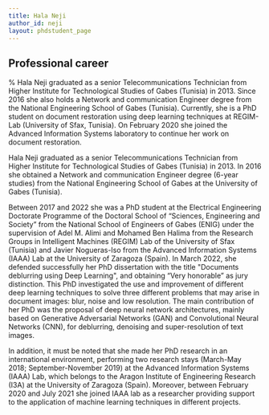 ```yaml
---
title: Hala Neji
author_id: neji
layout: phdstudent_page
---
```


## Professional career

% Hala Neji graduated as a senior Telecommunications Technician from Higher Institute for Technological Studies of Gabes (Tunisia) in 2013. Since 2016 she also holds a Network and communication Engineer degree from the National Engineering School of Gabes (Tunisia). Currently, she is a PhD student on document restoration using deep learning techniques at REGIM-Lab (University of Sfax, Tunisia). On February 2020 she joined the Advanced Information Systems laboratory to continue her work on document restoration.

Hala Neji graduated as a senior Telecommunications Technician from Higher Institute for Technological Studies of Gabes (Tunisia) in 2013. In 2016 she obtained a Network and communication Engineer degree (6-year studies) from the National Engineering School of Gabes at the University of Gabes (Tunisia). 

Between 2017 and 2022 she was a PhD student at the Electrical Engineering Doctorate Programme of the Doctoral School of “Sciences, Engineering and Society” from the National School of Engineers of Gabes (ENIG) under the supervision of Adel M. Alimi and Mohamed Ben Halima from the Research Groups in Intelligent Machines (REGIM) Lab of the University of Sfax (Tunisia) and Javier Nogueras-Iso from the Advanced Information Systems (IAAA) Lab at the University of Zaragoza (Spain). In March 2022, she defended successfully her PhD dissertation with the title "Documents deblurring using Deep Learning", and obtaining “Very honorable” as jury distinction. This PhD investigated the use and improvement of different deep learning techniques to solve three different problems that may arise in document images: blur, noise and low resolution. The main contribution of her PhD was the proposal of deep neural network architectures, mainly based on Generative Adversarial Networks (GAN) and Convolutional Neural Networks (CNN), for deblurring, denoising and super-resolution of text images.

In addition, it must be noted that she made her PhD research in an international environment, performing two research stays (March-May 2018; September-November 2019) at the Advanced Information Systems (IAAA) Lab, which belongs to the Aragon Institute of Engineering Research (I3A) at the University of Zaragoza (Spain). Moreover, between February 2020 and July 2021 she joined IAAA lab as a researcher providing support to the application of machine learning techniques in different projects. 
